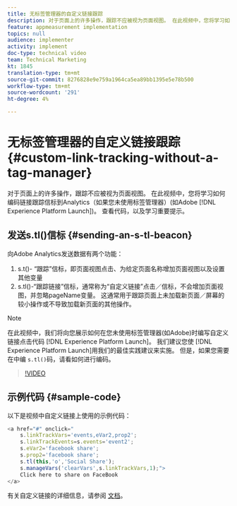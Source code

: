 ```yaml
---
title: 无标签管理器的自定义链接跟踪
description: 对于页面上的许多操作，跟踪不应被视为页面视图。 在此视频中，您将学习如何编码链接跟踪信标到Analytics（如果您未使用标签管理器）(如Experience Platform Launch)。 查看代码，以及学习重要提示。
feature: appmeasurement implementation
topics: null
audience: implementer
activity: implement
doc-type: technical video
team: Technical Marketing
kt: 1845
translation-type: tm+mt
source-git-commit: 8276828e9e759a1964ca5ea89bb1395e5e78b500
workflow-type: tm+mt
source-wordcount: '291'
ht-degree: 4%

---
```



# 无标签管理器的自定义链接跟踪 {#custom-link-tracking-without-a-tag-manager}

对于页面上的许多操作，跟踪不应被视为页面视图。 在此视频中，您将学习如何编码链接跟踪信标到Analytics（如果您未使用标签管理器）(如Adobe [!DNL Experience Platform Launch])。 查看代码，以及学习重要提示。

## 发送s.tl()信标 {#sending-an-s-tl-beacon}

向Adobe Analytics发送数据有两个功能：

1. s.t()- “跟踪”信标，即页面视图点击、为给定页面名称增加页面视图以及设置其他变量
1. s.tl()-“跟踪链接”信标，通常称为“自定义链接”点击／信标，不会增加页面视图，并忽略pageName变量。 这通常用于跟踪页面上未加载新页面／屏幕的较小操作或不导致加载新页面的其他操作。

>[!NOTE]
>
>在此视频中，我们将向您展示如何在您未使用标签管理器(如Adobe)时编写自定义链接点击代码 [!DNL Experience Platform Launch]。 我们建议您使 [!DNL Experience Platform Launch]用我们的最佳实践建议来实施。 但是，如果您需要在中编 `s.tl()`码，请看如何进行编码。

>[!VIDEO](https://video.tv.adobe.com/v/25832/?quality=12)

## 示例代码 {#sample-code}

以下是视频中自定义链接上使用的示例代码：

```JavaScript
<a href="#" onclick="
    s.linkTrackVars='events,eVar2,prop2';
    s.linkTrackEvents=s.events='event2';
    s.eVar2='facebook share';
    s.prop2='facebook share';
    s.tl(this,'o','Social Share');
    s.manageVars('clearVars',s.linkTrackVars,1);">
    Click here to share on FaceBook
</a>
```

有关自定义链接的详细信息，请参阅 [文档](https://marketing.adobe.com/resources/help/zh_CN/sc/implement/function_tl.html)。